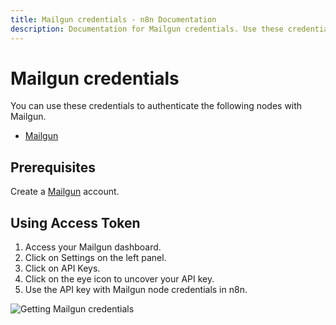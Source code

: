 ```yaml
---
title: Mailgun credentials - n8n Documentation
description: Documentation for Mailgun credentials. Use these credentials to authenticate Mailgun in n8n, a workflow automation platform.
---
```


# Mailgun credentials

You can use these credentials to authenticate the following nodes with Mailgun.

- [Mailgun](/integrations/builtin/app-nodes/n8n-nodes-base.mailgun/)

## Prerequisites

Create a [Mailgun](https://www.mailgun.com/) account.

## Using Access Token

1. Access your Mailgun dashboard.
2. Click on Settings on the left panel.
3. Click on API Keys.
4. Click on the eye icon to uncover your API key.
5. Use the API key with Mailgun node credentials in n8n.

![Getting Mailgun credentials](/_images/integrations/builtin/credentials/mailgun/using-access-token.gif)

